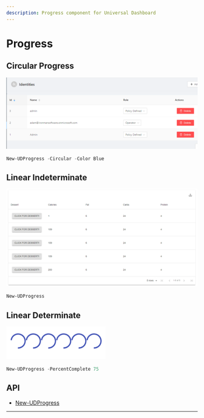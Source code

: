 ```yaml
---
description: Progress component for Universal Dashboard
---
```


# Progress

## Circular Progress

![](<../../../../.gitbook/assets/image (80).png>)

```powershell
New-UDProgress -Circular -Color Blue
```

## Linear Indeterminate

![](<../../../../.gitbook/assets/image (62).png>)

```powershell
New-UDProgress
```

## Linear Determinate

![](<../../../../.gitbook/assets/image (69).png>)

```powershell
New-UDProgress -PercentComplete 75
```

## API

* [New-UDProgress](../../../../cmdlets/New-UDProgress.txt)

****
